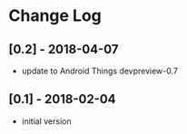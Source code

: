 # Change Log

## [0.2] - 2018-04-07
- update to Android Things devpreview-0.7

## [0.1] - 2018-02-04
- initial version
